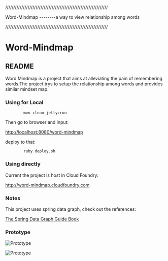 ////////////////////////////////////////////////////////////////
   
  Word-Mindmap --------a way to view relationship among words

////////////////////////////////////////////////////////////////

# Word-Mindmap

## README

Word Mindmap is a project that aims at alleviating the pain of 
remembering words.The project trys to setup the relationship among
words and provides similar mindset map.

### Using for Local

		    mvn clean jetty:run

Then go to browser and input:

<http://localhost:8080/word-mindmap>

deploy to that:

            ruby deploy.sh

### Using directly

Current the project is host in Cloud Foundry:

<http://word-mindmap.cloudfoundry.com>

### Notes
This project uses spring data graph, check out the references:

[The Spring Data Graph Guide Book](http://static.springsource.org/spring-data/data-graph/docs/current/reference/html/)


### Prototype

![Prototype](https://lh4.googleusercontent.com/-rkKT0y3b_P8/Td4Qdv5b6DI/AAAAAAAAAeA/IRE_Nr_3WUA/s640/2011-05-26_16-31-58_281.jpg "Optional title")

![Prototype](https://github.com/Tuo-Huang/word-mindmap/blob/3ec9158749c72737c8bfd29d2b4291877609ac35/src/main/webapp/images/wordmap.jpg?raw=true "Optional title")



